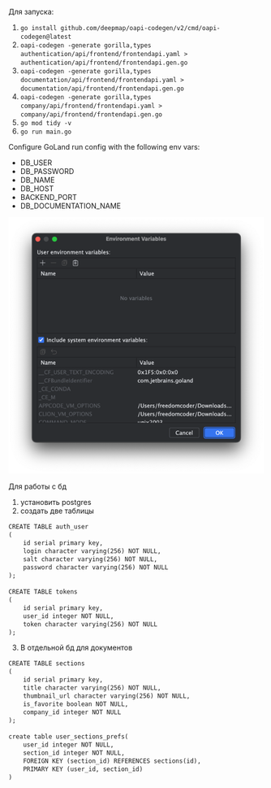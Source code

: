 Для запуска:
1. `go install github.com/deepmap/oapi-codegen/v2/cmd/oapi-codegen@latest`
2. `oapi-codegen -generate gorilla,types authentication/api/frontend/frontendapi.yaml > authentication/api/frontend/frontendapi.gen.go`
3. `oapi-codegen -generate gorilla,types documentation/api/frontend/frontendapi.yaml > documentation/api/frontend/frontendapi.gen.go`
4. `oapi-codegen -generate gorilla,types company/api/frontend/frontendapi.yaml > company/api/frontend/frontendapi.gen.go`
4. `go mod tidy -v`
5. `go run main.go`

Configure GoLand run config with the following env vars: 
- DB_USER
- DB_PASSWORD
- DB_NAME
- DB_HOST
- BACKEND_PORT
- DB_DOCUMENTATION_NAME

![img.png](img/envVars.png)

Для работы с бд
1. установить postgres
2. создать две таблицы

```
CREATE TABLE auth_user
(
    id serial primary key,
    login character varying(256) NOT NULL,
    salt character varying(256) NOT NULL,
    password character varying(256) NOT NULL
);

CREATE TABLE tokens
(
    id serial primary key,
    user_id integer NOT NULL,
    token character varying(256) NOT NULL
);
```

3. В отдельной бд для документов
```
CREATE TABLE sections
(
    id serial primary key,
    title character varying(256) NOT NULL,
    thumbnail_url character varying(256) NOT NULL,
    is_favorite boolean NOT NULL,
    company_id integer NOT NULL
);

create table user_sections_prefs(
	user_id integer NOT NULL,
	section_id integer NOT NULL,
	FOREIGN KEY (section_id) REFERENCES sections(id),
	PRIMARY KEY (user_id, section_id)
)
```